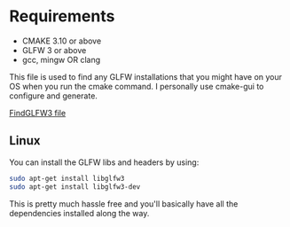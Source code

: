# Requirements

- CMAKE 3.10 or above
- GLFW 3 or above
- gcc, mingw OR clang

This file is used to find any GLFW installations that you might have on your OS when you run the cmake command.
I personally use cmake-gui to configure and generate.

[FindGLFW3 file](../cmake/FindGLFW3.cmake)

## Linux

You can install the GLFW libs and headers by using:

```sh
sudo apt-get install libglfw3
sudo apt-get install libglfw3-dev
```

This is pretty much hassle free and you'll basically have all the dependencies installed along the way.
